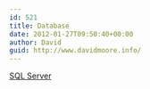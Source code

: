 ```yaml
---
id: 521
title: Database
date: 2012-01-27T09:50:40+00:00
author: David
guid: http://www.davidmoore.info/
---
```

[SQL Server](/developedia/database/sql-server/)